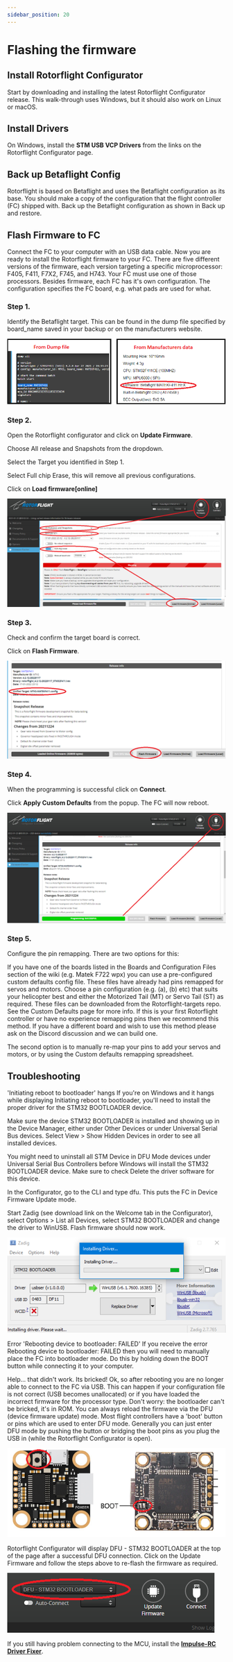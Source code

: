 ```yaml
---
sidebar_position: 20
---
```

# Flashing the firmware

## Install Rotorflight Configurator
Start by downloading and installing the latest Rotorflight Configurator release. This walk-through uses Windows, but it should also work on Linux or macOS.

## Install Drivers
On Windows, install the **STM USB VCP Drivers** from the links on the Rotorflight Configurator page.

## Back up Betaflight Config
Rotorflight is based on Betaflight and uses the Betaflight configuration as its base. You should make a copy of the configuration that the flight controller (FC) shipped with. Back up the Betaflight configuration as shown in Back up and restore.

## Flash Firmware to FC
Connect the FC to your computer with an USB data cable. Now you are ready to install the Rotorflight firmware to your FC. There are five different versions of the firmware, each version targeting a specific microprocessor: F405, F411, F7X2, F745, and H743. Your FC must use one of those processors. Besides firmware, each FC has it's own configuration. The configuration specifies the FC board, e.g. what pads are used for what.

### Step 1.
Identify the Betaflight target. This can be found in the dump file specified by board_name saved in your backup or on the manufacturers website.

![Flashing](./img/flash-1.png)

### Step 2.
Open the Rotorflight configurator and click on **Update Firmware**.

Choose All release and Snapshots from the dropdown.

Select the Target you identified in Step 1.

Select Full chip Erase, this will remove all previous configurations.

Click on **Load firmware[online]**

![Flashing](./img/flash-2.png)

### Step 3.
Check and confirm the target board is correct.

Click on **Flash Firmware**.

![Flashing](./img/flash-3.png)

### Step 4.
When the programming is successful click on **Connect**.

Click **Apply Custom Defaults** from the popup. The FC will now reboot.

![Flashing](./img/flash-4.png)

### Step 5.
Configure the pin remapping. There are two options for this:

If you have one of the boards listed in the Boards and Configuration Files section of the wiki (e.g. Matek F722 wpx) you can use a pre-configured custom defaults config file. These files have already had pins remapped for servos and motors. Choose a pin configuration (e.g. (a), (b) etc) that suits your helicopter best and either the Motorized Tail (MT) or Servo Tail (ST) as required. These files can be downloaded from the Rotorflight-targets repo. See the Custom Defaults page for more info. If this is your first Rotorflight controller or have no experience remapping pins then we recommend this method. If you have a different board and wish to use this method please ask on the Discord discussion and we can build one.

The second option is to manually re-map your pins to add your servos and motors, or by using the Custom defaults remapping spreadsheet.

## Troubleshooting
'Initiating reboot to bootloader' hangs
If you're on Windows and it hangs while displaying Initiating reboot to bootloader, you'll need to install the proper driver for the STM32 BOOTLOADER device.

Make sure the device STM32 BOOTLOADER is installed and showing up in the Device Manager, either under Other Devices or under Universal Serial Bus devices. Select View > Show Hidden Devices in order to see all installed devices.

You might need to uninstall all STM Device in DFU Mode devices under Universal Serial Bus Controllers before Windows will install the STM32 BOOTLOADER device. Make sure to check Delete the driver software for this device.

In the Configurator, go to the CLI and type dfu. This puts the FC in Device Firmware Update mode.

Start Zadig (see download link on the Welcome tab in the Configurator), select Options > List all Devices, select STM32 BOOTLOADER and change the driver to WinUSB. Flash firmware should now work.

![Flashing](./img/flash-5.png)

Error 'Rebooting device to bootloader: FAILED'
If you receive the error Rebooting device to bootloader: FAILED then you will need to manually place the FC into bootloader mode. Do this by holding down the BOOT button while connecting it to your computer.

Help... that didn't work. Its bricked!
Ok, so after rebooting you are no longer able to connect to the FC via USB. This can happen if your configuration file is not correct (USB becomes unallocated) or if you have loaded the incorrect firmware for the processor type. Don't worry: the bootloader can't be bricked, it's in ROM. You can always reload the firmware via the DFU (device firmware update) mode. Most flight controllers have a 'boot' button or pins which are used to enter DFU mode. Generally you can just enter DFU mode by pushing the button or bridging the boot pins as you plug the USB in (while the Rotorflight Configurator is open).

![Flashing](./img/flash-6.png)

Rotorflight Configurator will display DFU - STM32 BOOTLOADER at the top of the page after a successful DFU connection. Click on the Update Firmware and follow the steps above to re-flash the firmware as required.

![Flashing](./img/flash-7.png)

If you still having problem connecting to the MCU, install the [**Impulse-RC Driver Fixer**](https://impulserc.com/pages/downloads).


